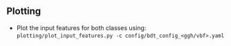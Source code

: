 ## Plotting
* Plot the input features for both classes using: `plotting/plot_input_features.py -c config/bdt_config_<ggh/vbf>.yaml`
